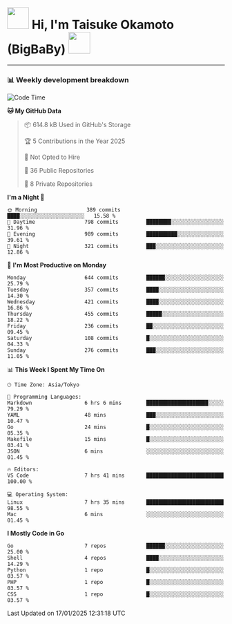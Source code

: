 <!-- Title -->
<h1>
    <img src="https://media.tenor.com/TlyRveJkgo4AAAAi/cloud-cloud-strife.gif" width="50"/> 
    Hi, I'm Taisuke Okamoto (BigBaBy) 
    <img src="https://media.tenor.com/TlyRveJkgo4AAAAi/cloud-cloud-strife.gif" width="50"/>
</h1>

---

<h3> 📊 Weekly development breakdown </h3>
<!-- waka-readme-stats -->

<!--START_SECTION:waka-->
![Code Time](http://img.shields.io/badge/Code%20Time-1%2C945%20hrs%2044%20mins-blue)

**🐱 My GitHub Data** 

> 📦 614.8 kB Used in GitHub's Storage 
 > 
> 🏆 5 Contributions in the Year 2025
 > 
> 🚫 Not Opted to Hire
 > 
> 📜 36 Public Repositories 
 > 
> 🔑 8 Private Repositories 
 > 
**I'm a Night 🦉** 

```text
🌞 Morning                389 commits         ████░░░░░░░░░░░░░░░░░░░░░   15.58 % 
🌆 Daytime                798 commits         ████████░░░░░░░░░░░░░░░░░   31.96 % 
🌃 Evening                989 commits         ██████████░░░░░░░░░░░░░░░   39.61 % 
🌙 Night                  321 commits         ███░░░░░░░░░░░░░░░░░░░░░░   12.86 % 
```
📅 **I'm Most Productive on Monday** 

```text
Monday                   644 commits         ██████░░░░░░░░░░░░░░░░░░░   25.79 % 
Tuesday                  357 commits         ████░░░░░░░░░░░░░░░░░░░░░   14.30 % 
Wednesday                421 commits         ████░░░░░░░░░░░░░░░░░░░░░   16.86 % 
Thursday                 455 commits         █████░░░░░░░░░░░░░░░░░░░░   18.22 % 
Friday                   236 commits         ██░░░░░░░░░░░░░░░░░░░░░░░   09.45 % 
Saturday                 108 commits         █░░░░░░░░░░░░░░░░░░░░░░░░   04.33 % 
Sunday                   276 commits         ███░░░░░░░░░░░░░░░░░░░░░░   11.05 % 
```


📊 **This Week I Spent My Time On** 

```text
🕑︎ Time Zone: Asia/Tokyo

💬 Programming Languages: 
Markdown                 6 hrs 6 mins        ████████████████████░░░░░   79.29 % 
YAML                     48 mins             ███░░░░░░░░░░░░░░░░░░░░░░   10.47 % 
Go                       24 mins             █░░░░░░░░░░░░░░░░░░░░░░░░   05.35 % 
Makefile                 15 mins             █░░░░░░░░░░░░░░░░░░░░░░░░   03.41 % 
JSON                     6 mins              ░░░░░░░░░░░░░░░░░░░░░░░░░   01.45 % 

🔥 Editors: 
VS Code                  7 hrs 41 mins       █████████████████████████   100.00 % 

💻 Operating System: 
Linux                    7 hrs 35 mins       █████████████████████████   98.55 % 
Mac                      6 mins              ░░░░░░░░░░░░░░░░░░░░░░░░░   01.45 % 
```

**I Mostly Code in Go** 

```text
Go                       7 repos             ██████░░░░░░░░░░░░░░░░░░░   25.00 % 
Shell                    4 repos             ████░░░░░░░░░░░░░░░░░░░░░   14.29 % 
Python                   1 repo              █░░░░░░░░░░░░░░░░░░░░░░░░   03.57 % 
PHP                      1 repo              █░░░░░░░░░░░░░░░░░░░░░░░░   03.57 % 
CSS                      1 repo              █░░░░░░░░░░░░░░░░░░░░░░░░   03.57 % 
```




 Last Updated on 17/01/2025 12:31:18 UTC
<!--END_SECTION:waka-->
